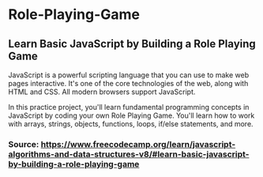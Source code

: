 # Role-Playing-Game

## Learn Basic JavaScript by Building a Role Playing Game
JavaScript is a powerful scripting language that you can use to make web pages interactive. It's one of the core technologies of the web, along with HTML and CSS. All modern browsers support JavaScript.

In this practice project, you'll learn fundamental programming concepts in JavaScript by coding your own Role Playing Game. You'll learn how to work with arrays, strings, objects, functions, loops, if/else statements, and more.

### Source: https://www.freecodecamp.org/learn/javascript-algorithms-and-data-structures-v8/#learn-basic-javascript-by-building-a-role-playing-game
